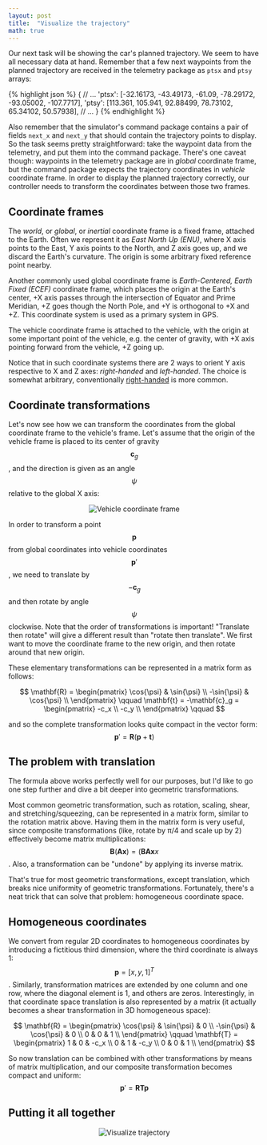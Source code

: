 ```yaml
---
layout: post
title:  "Visualize the trajectory"
math: true
---
```

Our next task will be showing the car's planned trajectory. We seem to have all necessary data at hand.
Remember that a few next waypoints from the planned trajectory are received in the telemetry package as `ptsx` and `ptsy` arrays: 

{% highlight json %}
{
    // ... 
    'ptsx': [-32.16173, -43.49173, -61.09, -78.29172, -93.05002, -107.7717], 
    'ptsy': [113.361, 105.941, 92.88499, 78.73102, 65.34102, 50.57938], 
    // ...
}
{% endhighlight %}

Also remember that the simulator's command package contains a pair of fields `next_x` and `next_y` that should contain the trajectory points to display. So the task seems pretty straightforward: take the waypoint data from the telemetry, and put them into the command package. There's one caveat though: waypoints in the telemetry package are in *global* coordinate frame, but the command package expects the trajectory coordinates in *vehicle* coordinate frame. In order to display the planned trajectory correctly, our controller needs to transform the coordinates between those two frames. 

## Coordinate frames

The *world*, or *global*, or *inertial* coordinate frame is a fixed frame, attached to the Earth. Often we represent it as *East North Up (ENU)*, where X axis points to the East, Y axis points to the North, and Z axis goes up, and we discard the Earth's curvature. The origin is some arbitrary fixed reference point nearby. 

Another commonly used global coordinate frame is *Earth-Centered, Earth Fixed (ECEF)* coordinate frame, which places the origin at the Earth's center, +X axis passes through the intersection of Equator and Prime Meridian, +Z goes though the North Pole, and +Y is orthogonal to +X and +Z. This coordinate system is used as a primary system in GPS. 

The vehicle coordinate frame is attached to the vehicle, with the origin at some important point of the vehicle, e.g. the center of gravity, with +X axis pointing forward from the vehicle, +Z going up.

Notice that in such coordinate systems there are 2 ways to orient Y axis respective to X and Z axes: *right-handed* and *left-handed*. The choice is somewhat arbitrary, conventionally [right-handed][right-hand-rule] is more common. 

## Coordinate transformations

Let's now see how we can transform the coordinates from the global coordinate frame to the vehicle's frame. Let's assume that the origin of the vehicle frame is placed to its center of gravity $$\mathbf{c}_g$$, and the direction is given as an angle $$ \psi $$ relative to the global X axis:

<p  style="text-align: center;">
    <img src="{{ site.baseurl }}{% link images/vehicle-coord-frame.png %}" alt="Vehicle coordinate frame">
</p>

In order to transform a point $$\mathbf{p}$$ from global coordinates into vehicle coordinates $$\mathbf{p}'$$, we need to translate by $$-\mathbf{c}_g$$ and then rotate by angle $$\psi$$ clockwise. Note that the order of transformations is important! "Translate then rotate" will give a different result than "rotate then translate". We first want to move the coordinate frame to the new origin, and then rotate around that new origin. 

These elementary transformations can be represented in a matrix form as follows: 

$$
\mathbf{R} = 
    \begin{pmatrix}
        \cos{\psi} & \sin{\psi}  \\
        -\sin{\psi} & \cos{\psi}  \\
    \end{pmatrix} \qquad
\mathbf{t} = -\mathbf{c}_g = 
    \begin{pmatrix}
        -c_x \\
        -c_y \\
    \end{pmatrix} \qquad
$$

and so the complete transformation looks quite compact in the vector form: 
$$\mathbf{p}' = \mathbf{R}(\mathbf{p} + \mathbf{t}) $$

## The problem with translation

The formula above works perfectly well for our purposes, but I'd like to go one step further and dive a bit deeper into geometric transformations. 

Most common geometric transformation, such as rotation, scaling, shear, and stretching/squeezing, can be represented in a matrix form, similar to the rotation matrix above. Having them in the matrix form is very useful, since composite transformations (like, rotate by &pi;/4 and scale up by 2) effectively become matrix multiplications: 
$$\mathbf{B}(\mathbf{Ax}) = (\mathbf{BAx}x$$. Also, a transformation can be "undone" by applying its inverse matrix. 

That's true for most geometric transformations, except translation, which breaks nice uniformity of geometric transformations. Fortunately, there's a neat trick that can solve that problem: homogeneous coordinate space.

## Homogeneous coordinates

We convert from regular 2D coordinates to homogeneous coordinates by introducing a fictitious third dimension, where the third coordinate is always 1: $$\mathbf{p} = [x, y, 1]^T$$. Similarly, transformation matrices are extended by one column and one row, where the diagonal element is 1, and others are zeros. Interestingly, in that coordinate space translation is also represented by a matrix (it actually becomes a shear transformation in 3D homogeneous space):

$$
\mathbf{R} = 
    \begin{pmatrix}
        \cos{\psi} & \sin{\psi} & 0 \\
        -\sin{\psi} & \cos{\psi} & 0 \\
        0 & 0 & 1 \\
    \end{pmatrix} \qquad
\mathbf{T} = 
    \begin{pmatrix}
        1 & 0 & -c_x \\
        0 & 1 & -c_y \\
        0 & 0 & 1 \\
    \end{pmatrix}
$$

So now translation can be combined with other transformations by means of matrix multiplication, and our composite transformation becomes compact and uniform: $$\mathbf{p}' = \mathbf{RTp}$$

## Putting it all together

<p  style="text-align: center;">
    <img src="{{ site.baseurl }}{% link images/visualize-trajectory.gif %}" alt="Visualize trajectory">
</p>

[right-hand-rule]: https://en.wikipedia.org/wiki/Right-hand_rule